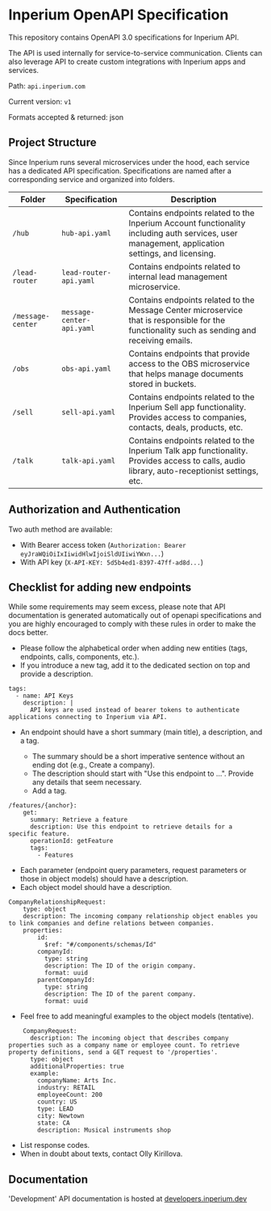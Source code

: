 # Inperium OpenAPI Specification

This repository contains OpenAPI 3.0 specifications for Inperium API.

The API is used internally for service-to-service communication. Clients can also leverage API to create custom integrations with Inperium apps and services.


Path: `api.inperium.com`

Current version: `v1`

Formats accepted & returned: json


## Project Structure

Since Inperium runs several microservices under the hood, each service has a dedicated API specification. Specifications are named after a corresponding service and organized into folders.

| Folder            |           Specification   |                                    Description |
|-------------------|---------------------------|------------------------------------------------|
| `/hub`            | `hub-api.yaml`            | Contains endpoints related to the Inperium Account functionality including auth services, user management, application settings, and licensing. |
| `/lead-router`    | `lead-router-api.yaml`    | Contains endpoints related to internal lead management microservice. |
| `/message-center` | `message-center-api.yaml` | Contains endpoints related to the Message Center microservice that is responsible for the functionality such as sending and receiving emails. |
| `/obs`            | `obs-api.yaml`            | Contains endpoints that provide access to the OBS microservice that helps manage documents stored in buckets. |
| `/sell`           | `sell-api.yaml`           | Contains endpoints related to the Inperium Sell app functionality. Provides access to companies, contacts, deals, products, etc. |
| `/talk`           | `talk-api.yaml`           | Contains endpoints related to the Inperium Talk app functionality. Provides access to calls, audio library, auto-receptionist settings, etc. |


## Authorization and Authentication

Two auth method are available:
* With Bearer access token (`Authorization: Bearer eyJraWQiOiIxIiwidHlwIjoiSldUIiwiYWxn...`)
* With API key (`X-API-KEY: 5d5b4ed1-8397-47ff-ad8d...`)

## Checklist for adding new endpoints

While some requirements may seem excess, please note that API documentation is generated automatically out of openapi specifications and you are highly encouraged to comply with these rules in order to make the docs better.

* Please follow the alphabetical order when adding new entities (tags, endpoints, calls, components, etc.).
* If you introduce a new tag, add it to the dedicated section on top and provide a description.

```
tags:
  - name: API Keys
    description: |
      API keys are used instead of bearer tokens to authenticate applications connecting to Inperium via API.
```

* An endpoint should have a short summary (main title), a description, and a tag.

    * The summary should be a short imperative sentence without an ending dot (e.g., Create a company).
    * The description should start with "Use this endpoint to ...". Provide any details that seem necessary.
    * Add a tag.

```
/features/{anchor}:
    get:
      summary: Retrieve a feature
      description: Use this endpoint to retrieve details for a specific feature.
      operationId: getFeature
      tags:
        - Features
```
* Each parameter (endpoint query parameters, request parameters or those in object models) should have a description.
* Each object model should have a description.

```
CompanyRelationshipRequest:
    type: object
    description: The incoming company relationship object enables you to link companies and define relations between companies.
    properties:
        id:
          $ref: "#/components/schemas/Id"
        companyId:
          type: string
          description: The ID of the origin company.
          format: uuid
        parentCompanyId:
          type: string
          description: The ID of the parent company.
          format: uuid
```
* Feel free to add meaningful examples to the object models (tentative).

```
    CompanyRequest:
      description: The incoming object that describes company properties such as a company name or employee count. To retrieve property definitions, send a GET request to '/properties'.
      type: object
      additionalProperties: true
      example:
        companyName: Arts Inc.
        industry: RETAIL
        employeeCount: 200
        country: US
        type: LEAD
        city: Newtown
        state: CA
        description: Musical instruments shop
```
* List response codes.
* When in doubt about texts, contact Olly Kirillova.

## Documentation

'Development' API documentation is hosted at [developers.inperium.dev](https://developers.inperium.dev)
